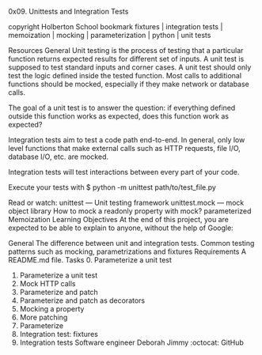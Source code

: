0x09. Unittests and Integration Tests

copyright Holberton School
bookmark fixtures | integration tests | memoization | mocking | parameterization | python | unit tests

Resources
General
Unit testing is the process of testing that a particular function returns expected results for different set of inputs. A unit test is supposed to test standard inputs and corner cases. A unit test should only test the logic defined inside the tested function. Most calls to additional functions should be mocked, especially if they make network or database calls.

The goal of a unit test is to answer the question: if everything defined outside this function works as expected, does this function work as expected?

Integration tests aim to test a code path end-to-end. In general, only low level functions that make external calls such as HTTP requests, file I/O, database I/O, etc. are mocked.

Integration tests will test interactions between every part of your code.

Execute your tests with $ python -m unittest path/to/test_file.py

Read or watch:
unittest — Unit testing framework
unittest.mock — mock object library
How to mock a readonly property with mock?
parameterized
Memoization
Learning Objectives
At the end of this project, you are expected to be able to explain to anyone, without the help of Google:

General
The difference between unit and integration tests.
Common testing patterns such as mocking, parametrizations and fixtures
Requirements
A README.md file.
Tasks
 0. Parameterize a unit test
 1. Parameterize a unit test
 2. Mock HTTP calls
 3. Parameterize and patch
 4. Parameterize and patch as decorators
 5. Mocking a property
 6. More patching
 7. Parameterize
 8. Integration test: fixtures
 9. Integration tests
Software engineer
Deborah Jimmy
:octocat: GitHub
